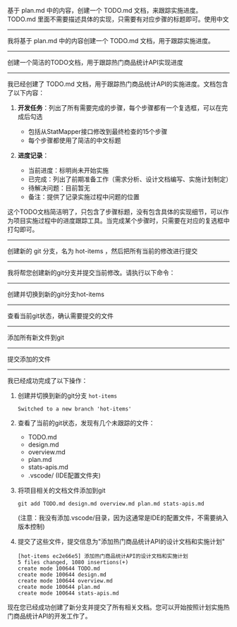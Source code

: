 基于 plan.md 中的内容，创建一个 TODO.md 文档，来跟踪实施进度。TODO.md 里面不需要描述具体的实现，只需要有对应步骤的标题即可。使用中文

---

我将基于 plan.md 中的内容创建一个 TODO.md 文档，用于跟踪实施进度。

---

创建一个简洁的TODO文档，用于跟踪热门商品统计API实现进度

---



我已经创建了 TODO.md 文档，用于跟踪热门商品统计API的实施进度。文档包含了以下内容：

1. **开发任务**：列出了所有需要完成的步骤，每个步骤都有一个复选框，可以在完成后勾选
   - 包括从StatMapper接口修改到最终检查的15个步骤
   - 每个步骤都使用了简洁的中文标题

2. **进度记录**：
   - 当前进度：标明尚未开始实施
   - 已完成：列出了前期准备工作（需求分析、设计文档编写、实施计划制定）
   - 待解决问题：目前暂无
   - 备注：提供了记录实施过程中问题的位置

这个TODO文档简洁明了，只包含了步骤标题，没有包含具体的实现细节，可以作为项目实施过程中的进度跟踪工具。当完成某个步骤时，只需要在对应的复选框中打勾即可。

---


创建新的 git 分支，名为 hot-items ，然后把所有当前的修改进行提交

---

我将帮您创建新的git分支并提交当前修改。请执行以下命令：

---

创建并切换到新的git分支hot-items

---

查看当前git状态，确认需要提交的文件

---

添加所有新文件到git

---

提交添加的文件

---



我已经成功完成了以下操作：

1. 创建并切换到新的git分支 `hot-items`
   ```
   Switched to a new branch 'hot-items'
   ```

2. 查看了当前的git状态，发现有几个未跟踪的文件：
   - TODO.md
   - design.md
   - overview.md
   - plan.md
   - stats-apis.md
   - .vscode/ (IDE配置文件夹)

3. 将项目相关的文档文件添加到git
   ```
   git add TODO.md design.md overview.md plan.md stats-apis.md
   ```
   (注意：我没有添加.vscode/目录，因为这通常是IDE的配置文件，不需要纳入版本控制)

4. 提交了这些文件，提交信息为"添加热门商品统计API的设计文档和实施计划"
   ```
   [hot-items ec2e66e5] 添加热门商品统计API的设计文档和实施计划
   5 files changed, 1080 insertions(+)
   create mode 100644 TODO.md
   create mode 100644 design.md
   create mode 100644 overview.md
   create mode 100644 plan.md
   create mode 100644 stats-apis.md
   ```

现在您已经成功创建了新分支并提交了所有相关文档。您可以开始按照计划实施热门商品统计API的开发工作了。